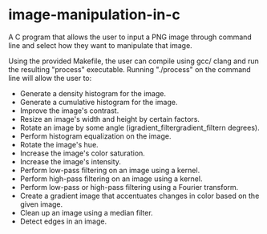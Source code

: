 image-manipulation-in-c
=======================

A C program that allows the user to input a PNG image through command line and select how they want to manipulate that image.

Using the provided Makefile, the user can compile using gcc/ clang and run the resulting "process" executable.
Running "./process" on the command line will allow the user to:
- Generate a density histogram for the image.
- Generate a cumulative histogram for the image.
- Improve the image's contrast.
- Resize an image's width and height by certain factors.
- Rotate an image by some angle (igradient_filtergradient_filtern degrees).
- Perform histogram equalization on the image.
- Rotate the image's hue.
- Increase the image's color saturation.
- Increase the image's intensity.
- Perform low-pass filtering on an image using a kernel.
- Perform high-pass filtering on an image using a kernel.
- Perform low-pass or high-pass filtering using a Fourier transform.
- Create a gradient image that accentuates changes in color based on the given image.
- Clean up an image using a median filter.
- Detect edges in an image.
